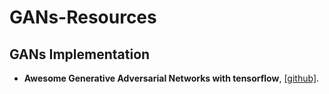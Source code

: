 # GANs-Resources

## GANs Implementation
- **Awesome Generative Adversarial Networks with tensorflow**, [[github]](https://github.com/kozistr/Awesome-GANs).
